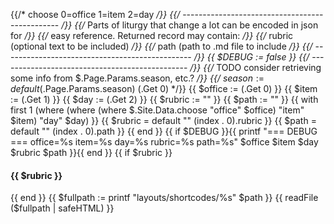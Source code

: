 {{/* choose 0=office 1=item 2=day  */}}
{{/* ----------------------------------------------- */}}
{{/* Parts of liturgy that change a lot can be encoded in json for */}}
{{/* easy reference. Returned record may contain: */}}
{{/* rubric (optional text to be included) */}}
{{/* path (path to .md file to include */}}
{{/* ----------------------------------------------- */}}
{{ $DEBUG := false }}
{{/* ----------------------------------------------- */}}
{{/* TODO consider retrieving some info from $.Page.Params.season, etc.? */}}
{{/* $season := default ($.Page.Params.season) (.Get 0) */}}
{{ $office := (.Get 0) }}
{{ $item := (.Get 1) }}
{{ $day := (.Get 2) }}
{{ $rubric := ""  }}
{{ $path := "" }}
{{  with first 1 (where (where (where $.Site.Data.choose "office" $office) "item" $item) "day" $day)  }}
	{{ $rubric = default "" (index . 0).rubric }}
	{{ $path   = default "" (index . 0).path   }}
{{ end }}
{{ if $DEBUG }}{{ printf "=== DEBUG === office=%s  item=%s day=%s rubric=%s path=%s" $office $item $day $rubric $path }}{{ end }}
{{ if $rubric }}
#### {{ $rubric }}
{{ end }}
{{ $fullpath := printf "layouts/shortcodes/%s" $path }}
{{ readFile ($fullpath | safeHTML) }}
